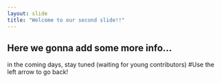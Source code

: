 ```yaml
---
layout: slide
title: "Welcome to our second slide!!"
---
```

## Here we gonna add some more info...
in the coming days, stay tuned 
(waiting for young contributors)
#Use the left arrow to go back!
